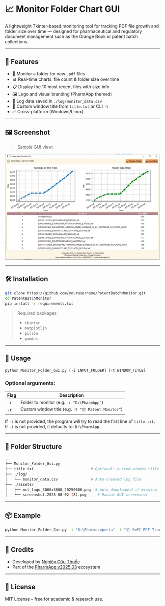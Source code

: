 # 📈 Monitor Folder Chart GUI

A lightweight Tkinter-based monitoring tool for tracking PDF file growth and folder size over time — designed for pharmaceutical and regulatory document management such as the Orange Book or patent batch collections.

---

## 🧩 Features

- 📂 Monitor a folder for new `.pdf` files
- 📊 Real-time charts: file count & folder size over time
- 📋 Display the 10 most recent files with size info
- 🖼️ Logo and visual branding (PharmApp themed)
- 📝 Log data saved in `./log/monitor_data.csv`
- 📄 Custom window title from `title.txt` or CLI `-t`
- ✅ Cross-platform (Windows/Linux)

---

## 🖼️ Screenshot

> Sample GUI view:

![Screenshot](./assets/screenshot.2025-08-02%20(8).png)

---

## 🛠 Installation

```bash
git clone https://github.com/yourusername/PatentBatchMonitor.git
cd PatentBatchMonitor
pip install -r requirements.txt
```

> Required packages:
> - `tkinter`
> - `matplotlib`
> - `pillow`
> - `pandas`

---

## 🚀 Usage

```bash
python Monitor_Folder_Gui.py [-i INPUT_FOLDER] [-t WINDOW_TITLE]
```

### Optional arguments:

| Flag | Description |
|------|-------------|
| `-i` | Folder to monitor (e.g. `-i "D:\PharmApp"`) |
| `-t` | Custom window title (e.g. `-t "📦 Patent Monitor"`) |

If `-t` is not provided, the program will try to read the first line of `title.txt`.  
If `-i` is not provided, it defaults to: `D:\PharmApp`.

---

## 📁 Folder Structure

```bash
.
├── Monitor_Folder_Gui.py
├── title.txt                          # Optional: custom window title
├── ./log/
│   └── monitor_data.csv               # Auto-created log file
├── ./assets/
│   ├── nct_logo_3000x3000_20250606.png  # Auto-downloaded if missing
│   └── screenshot.2025-08-02 (8).png     # Manual GUI screenshot
```

---

## 📦 Example

```bash
python Monitor_Folder_Gui.py -i "D:\Pharmacopoeia" -t "📦 SmPC PDF Tracker"
```

---

## 📢 Credits

- Developed by [Nghiên Cứu Thuốc](https://www.nghiencuuthuoc.com)
- Part of the [PharmApp v2025.03](https://www.pharmapp.vn) ecosystem

---

## 📜 License

MIT License – free for academic & research use.
